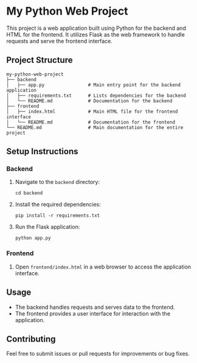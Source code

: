 # My Python Web Project

This project is a web application built using Python for the backend and HTML for the frontend. It utilizes Flask as the web framework to handle requests and serve the frontend interface.

## Project Structure

```
my-python-web-project
├── backend
│   ├── app.py                # Main entry point for the backend application
│   ├── requirements.txt      # Lists dependencies for the backend
│   └── README.md             # Documentation for the backend
├── frontend
│   ├── index.html            # Main HTML file for the frontend interface
│   └── README.md             # Documentation for the frontend
└── README.md                 # Main documentation for the entire project
```

## Setup Instructions

### Backend

1. Navigate to the `backend` directory:
   ```
   cd backend
   ```

2. Install the required dependencies:
   ```
   pip install -r requirements.txt
   ```

3. Run the Flask application:
   ```
   python app.py
   ```

### Frontend

1. Open `frontend/index.html` in a web browser to access the application interface.

## Usage

- The backend handles requests and serves data to the frontend.
- The frontend provides a user interface for interaction with the application.

## Contributing

Feel free to submit issues or pull requests for improvements or bug fixes.
